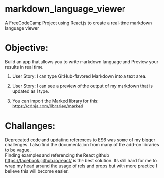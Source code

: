 # markdown_language_viewer
A FreeCodeCamp Project using React.js to create a real-time markdown language viewer

# Objective:
Build an app that allows you to write markdown language and Preview your results in real time. 

1. User Story: I can type GitHub-flavored Markdown into a text area.

2. User Story: I can see a preview of the output of my markdown that is updated as I type.

3. You can import the Marked library for this: https://cdnjs.com/libraries/marked

# Challanges:
Deprecated code and updating references to ES6 was some of my bigger challenges. I also find the documentation from many of the add-on libraries to be vague.  
Finding examples and referencing the React github https://facebook.github.io/react/ is the best solution.  Its still hard for me to wrap my head around the usage of refs and props but with more practice I believe this will become easier. 
